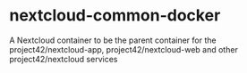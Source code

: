 # nextcloud-common-docker
A Nextcloud container to be the parent container for the project42/nextcloud-app, project42/nextcloud-web and other project42/nextcloud services
